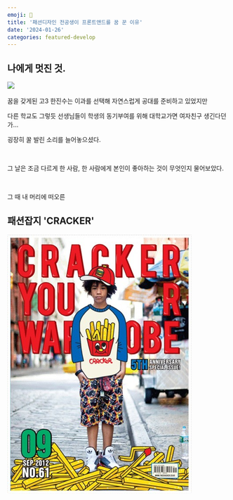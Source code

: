 ```yaml
---
emoji: 📐
title: '패션디자인 전공생이 프론트앤드를 꿈 꾼 이유'
date: '2024-01-26'
categories: featured-develop
---
```


## 나에게 멋진 것.

![](fashion.jpg)

꿈을 갖게된 고3 한진수는 이과를 선택해 자연스럽게 공대를 준비하고 있었지만

다른 학교도 그렇듯 선생님들이 학생의 동기부여를 위해 대학교가면 여자친구 생긴다던가... 

굉장히 꿀 발린 소리를 늘어놓으셨다.

&nbsp;
 
그 날은 조금 다르게 한 사람, 한 사람에게 본인이 좋아하는 것이 무엇인지 물어보았다.

&nbsp;

그 때 내 머리에 떠오른 
## 패션잡지 'CRACKER'

![](cracker.jpg)

```toc
```
